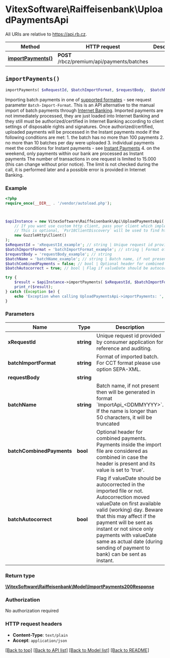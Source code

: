 # VitexSoftware\Raiffeisenbank\UploadPaymentsApi

All URIs are relative to https://api.rb.cz.

Method | HTTP request | Description
------------- | ------------- | -------------
[**importPayments()**](UploadPaymentsApi.md#importPayments) | **POST** /rbcz/premium/api/payments/batches | 


## `importPayments()`

```php
importPayments( $xRequestId, $batchImportFormat, $requestBody,  $batchName, $batchCombinedPayments, $batchAutocorrect): \VitexSoftware\Raiffeisenbank\Model\ImportPayments200Response
```



Importing batch payments in one of [supported formates](https://www.rb.cz/attachments/direct-banking/ekomunikator-datova-struktura.pdf) - see request parameter `Batch-Import-Format`.  This is an API alternative to the manual import of batch payments through [Internet Banking](https://www.rb.cz/podnikatele/ucty-a-platebni-styk/prime-bankovnictvi/internetove-bankovnictvi/caste-dotazy/import-hromadnych-plateb).  Imported payments are not immediately processed, they are just loaded into Internet Banking and they still must be authorized/certified in Internet Banking according to client settings of disposable rights and signatures.  Once authorized/certified, uploaded payments will be processed in the Instant payments mode if the following conditions are met&#58; 1. the batch has no more than 100 payments 2. no more than 10 batches per day were uploaded 3. individual payments meet the conditions for Instant payments - see [Instant Payments](https://www.rb.cz/informacni-servis/platebni-styk/tuzemske-platby/okamzite-platby) 4. on the weekend, only payments within our bank are processed as Instant payments  The number of transactions in one request is limited to 15.000 (this can change without prior notice). The limit is not checked during the call,  it is performed later and a possible error is provided in Internet Banking.

### Example

```php
<?php
require_once(__DIR__ . '/vendor/autoload.php');



$apiInstance = new VitexSoftware\Raiffeisenbank\Api\UploadPaymentsApi(
    // If you want use custom http client, pass your client which implements `Psr\Http\Client\ClientInterface`.
    // This is optional, `Psr18ClientDiscovery` will be used to find http client. For instance `GuzzleHttp\Client` implements that interface
    new GuzzleHttp\Client()
);
$xRequestId = 'xRequestId_example'; // string | Unique request id provided by consumer application for reference and auditing.
$batchImportFormat = 'batchImportFormat_example'; // string | Format of imported batch. For CCT format please use option SEPA-XML.
$requestBody = 'requestBody_example'; // string
$batchName = 'batchName_example'; // string | Batch name, if not present then will be generated in format `ImportApi_<DDMMYYYY>`.  If the name is longer than 50 characters, it will be truncated
$batchCombinedPayments = false; // bool | Optional header for combined payments. Payments inside the import file are considered as combined in case the header is present and its value is set to 'true'.
$batchAutocorrect = true; // bool | Flag if valueDate should be autocorrected in the imported file or not. Autocorrection moved valueDate on first available valid  (working) day. Beware that this may affect if the payment will be sent as instant or not since only payments with valueDate same as actual date (during sending of payment to bank) can be sent as instant.

try {
    $result = $apiInstance->importPayments( $xRequestId, $batchImportFormat, $requestBody,  $batchName, $batchCombinedPayments, $batchAutocorrect);
    print_r($result);
} catch (Exception $e) {
    echo 'Exception when calling UploadPaymentsApi->importPayments: ', $e->getMessage(), PHP_EOL;
}
```

### Parameters

Name | Type | Description  | Notes
------------- | ------------- | ------------- | -------------
 **xRequestId** | **string**| Unique request id provided by consumer application for reference and auditing. |
 **batchImportFormat** | **string**| Format of imported batch. For CCT format please use option SEPA-XML. |
 **requestBody** | **string**|  |
 **batchName** | **string**| Batch name, if not present then will be generated in format &#x60;ImportApi_&lt;DDMMYYYY&gt;&#x60;.  If the name is longer than 50 characters, it will be truncated | [optional]
 **batchCombinedPayments** | **bool**| Optional header for combined payments. Payments inside the import file are considered as combined in case the header is present and its value is set to &#39;true&#39;. | [optional] [default to false]
 **batchAutocorrect** | **bool**| Flag if valueDate should be autocorrected in the imported file or not. Autocorrection moved valueDate on first available valid  (working) day. Beware that this may affect if the payment will be sent as instant or not since only payments with valueDate same as actual date (during sending of payment to bank) can be sent as instant. | [optional] [default to true]

### Return type

[**\VitexSoftware\Raiffeisenbank\Model\ImportPayments200Response**](../Model/ImportPayments200Response.md)

### Authorization

No authorization required

### HTTP request headers

- **Content-Type**: `text/plain`
- **Accept**: `application/json`

[[Back to top]](#) [[Back to API list]](../../README.md#endpoints)
[[Back to Model list]](../../README.md#models)
[[Back to README]](../../README.md)
